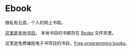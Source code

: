# Ebook
做私有云盘，个人的网上书柜。

[这里是本地书目](https://github.com/leonStone/Ebook/blob/master/%E6%9C%AC%E5%9C%B0%E4%B9%A6%E7%9B%AE.md)。 本地书目的书都存在 [Books](https://github.com/leonStone/Ebook/tree/master/Books) 文件夹里。

这里是免费编程电子书项目的书目，[Free programming books](https://github.com/leonStone/free-programming-books/blob/master/free-programming-books.md)。
